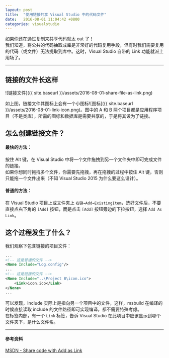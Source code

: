 ```yaml
---
layout: post
title:  "使用链接共享 Visual Studio 中的代码文件"
date:   2016-08-01 11:04:42 +0800
categories: visualstudio
---
```


如果你还在通过复制来共享代码就太 out 了！  
我们知道，将公共的代码抽取成库是非常好的代码复用手段，但有时我们需要复用的代码（或文件）无法提取到库中。这时，Visual Studio 自带的 Link 功能就派上用场了。

---

## 链接的文件长这样

![链接文件]({{ site.baseurl }}/assets/2016-08-01-share-file-as-link.png)

如上图，链接文件其图标上会有一个小图标![图标]({{ site.baseurl }}/assets/2016-08-01-link-icon.png)。图中的 A 和 B 两个项目都是应用程序项目（不是类库），所需的图标和数据库是需要共享的，于是将其设为了链接。

## 怎么创建链接文件？

#### 最快的方法：

按住 Alt 键，在 Visual Studio 中将一个文件拖拽到另一个文件夹中即可完成文件的链接。  
如果你想同时拖拽多个文件，你需要先拖拽，再在拖拽的过程中按住 Alt 键，否则只能拖一个文件出来（不知 Visual Studio 2015 为什么要这么设计）。

#### 普通的方法：

在 Visual Studio 项目上或文件夹上 `右键→Add→ExistingItem`，选好文件后，不要直接点右下角的 `[Add]` 按钮，而是点击 `[Add]` 按钮旁边的下拉按钮，选择 `Add As Link`。

## 这个过程发生了什么？

我们观察下包含链接的项目文件：

```xml
...
<!-- 这是普通的文件 -->
<None Include="Log.config"/>
...
<!-- 这是链接的文件 -->
<None Include="..\Project B\icon.ico">
    <Link>icon.ico</Link>
</None>
...
```

可以发现，Include 实际上是指向另一个项目中的文件，这样，msbuild 在编译的时候直接读取 include 的文件路径即可实现编译，都不需要特殊考虑。  
在标签内部，有一个 `Link` 标签，告诉 Visual Studio 在此项目中应该显示到哪个文件夹下，是什么文件名。

---

#### 参考资料
[MSDN - Share code with Add as Link](https://msdn.microsoft.com/en-us/library/windows/apps/jj714082(v=vs.105).aspx)
